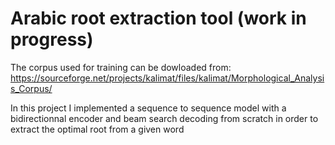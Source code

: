 # Arabic root extraction tool (work in progress)

The corpus used for training can be dowloaded from: https://sourceforge.net/projects/kalimat/files/kalimat/Morphological_Analysis_Corpus/

In this project I implemented a sequence to sequence model with a bidirectionnal encoder and beam search decoding from scratch in order to extract the optimal root from a given word
